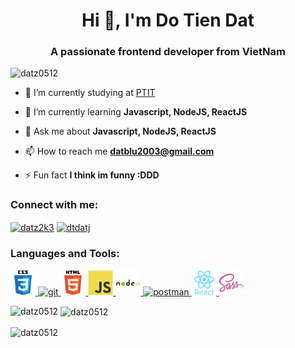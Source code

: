 <h1 align="center">Hi 👋, I'm Do Tien Dat</h1>
<h3 align="center">A passionate frontend developer from VietNam</h3>

<p align="left"> <img src="https://komarev.com/ghpvc/?username=datz0512&label=Profile%20views&color=0e75b6&style=flat" alt="datz0512" /> </p>

- 🔭 I’m currently studying at [PTIT](https://www.facebook.com/HocvienPTIT)

- 🌱 I’m currently learning **Javascript, NodeJS, ReactJS**

- 💬 Ask me about **Javascript, NodeJS, ReactJS**

- 📫 How to reach me **datblu2003@gmail.com**

- ⚡ Fun fact **I think im funny :DDD**

<h3 align="left">Connect with me:</h3>
<p align="left">
<a href="https://fb.com/datz2k3" target="blank"><img align="center" src="https://raw.githubusercontent.com/rahuldkjain/github-profile-readme-generator/master/src/images/icons/Social/facebook.svg" alt="datz2k3" height="30" width="40" /></a>
<a href="https://instagram.com/dtdatj" target="blank"><img align="center" src="https://raw.githubusercontent.com/rahuldkjain/github-profile-readme-generator/master/src/images/icons/Social/instagram.svg" alt="dtdatj" height="30" width="40" /></a>
</p>

<h3 align="left">Languages and Tools:</h3>
<p align="left"> <a href="https://www.w3schools.com/css/" target="_blank" rel="noreferrer"> <img src="https://raw.githubusercontent.com/devicons/devicon/master/icons/css3/css3-original-wordmark.svg" alt="css3" width="40" height="40"/> </a> <a href="https://git-scm.com/" target="_blank" rel="noreferrer"> <img src="https://www.vectorlogo.zone/logos/git-scm/git-scm-icon.svg" alt="git" width="40" height="40"/> </a> <a href="https://www.w3.org/html/" target="_blank" rel="noreferrer"> <img src="https://raw.githubusercontent.com/devicons/devicon/master/icons/html5/html5-original-wordmark.svg" alt="html5" width="40" height="40"/> </a> <a href="https://developer.mozilla.org/en-US/docs/Web/JavaScript" target="_blank" rel="noreferrer"> <img src="https://raw.githubusercontent.com/devicons/devicon/master/icons/javascript/javascript-original.svg" alt="javascript" width="40" height="40"/> </a> <a href="https://nodejs.org" target="_blank" rel="noreferrer"> <img src="https://raw.githubusercontent.com/devicons/devicon/master/icons/nodejs/nodejs-original-wordmark.svg" alt="nodejs" width="40" height="40"/> </a> <a href="https://postman.com" target="_blank" rel="noreferrer"> <img src="https://www.vectorlogo.zone/logos/getpostman/getpostman-icon.svg" alt="postman" width="40" height="40"/> </a> <a href="https://reactjs.org/" target="_blank" rel="noreferrer"> <img src="https://raw.githubusercontent.com/devicons/devicon/master/icons/react/react-original-wordmark.svg" alt="react" width="40" height="40"/> </a> <a href="https://sass-lang.com" target="_blank" rel="noreferrer"> <img src="https://raw.githubusercontent.com/devicons/devicon/master/icons/sass/sass-original.svg" alt="sass" width="40" height="40"/> </a> </p>

<p><img align="left" src="https://github-readme-stats.vercel.app/api/top-langs?username=datz0512&show_icons=true&locale=en&layout=compact" alt="datz0512" /></p>

<p>&nbsp;<img align="center" src="https://github-readme-stats.vercel.app/api?username=datz0512&show_icons=true&locale=en" alt="datz0512" /></p>

<p><img align="center" src="https://github-readme-streak-stats.herokuapp.com/?user=datz0512&" alt="datz0512" /></p>

